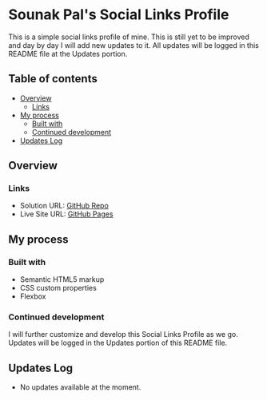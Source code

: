 # Sounak Pal's Social Links Profile 

This is a simple social links profile of mine. This is still yet to be improved and day by day I will add new updates to it. All updates will be logged in this README file at the Updates portion.

## Table of contents

- [Overview](#overview)
  - [Links](#links)
- [My process](#my-process)
  - [Built with](#built-with)
  - [Continued development](#continued-development)
- [Updates Log](#updates-log)

## Overview

### Links

- Solution URL: [GitHub Repo](https://github.com/syntherat/frontendmentor-social-links-profile-challenge-2)
- Live Site URL: [GitHub Pages](https://syntherat.github.io/frontendmentor-social-links-profile-challenge-2/)

## My process

### Built with

- Semantic HTML5 markup
- CSS custom properties
- Flexbox

### Continued development

I will further customize and develop this Social Links Profile as we go. Updates will be logged in the Updates portion of this README file.

## Updates Log

- No updates available at the moment.